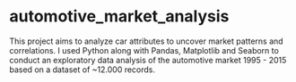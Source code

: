 # automotive_market_analysis
This project aims to analyze car attributes to uncover market patterns and correlations. I used Python along with Pandas, Matplotlib and Seaborn to conduct an exploratory data analysis of the automotive market 1995 - 2015 based on a dataset of ~12.000 records.

